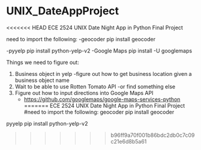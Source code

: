 # UNIX_DateAppProject
<<<<<<< HEAD
ECE 2524 UNIX Date Night App in Python Final Project

need to import the following:
-geocoder
	pip install geocoder

-pyyelp
	pip install python-yelp-v2
-Google Maps
	pip install -U googlemaps 

Things we need to figure out:
1) Business object in yelp
	-figure out how to get business location given a business object name 
2) Wait to be able to use Rotten Tomato API
	-or find something else
3) Figure out how to input directions into Google Maps API
	- https://github.com/googlemaps/google-maps-services-python
=======
ECE 2524 UNIX Date Night App in Python Final Project 
#need to import the following:
geocoder
pip install geocoder

pyyelp
pip install python-yelp-v2
>>>>>>> b96ff9a70f001b86bdc2db0c7c09c21e6d8b5a61
